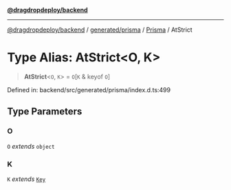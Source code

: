 [**@dragdropdeploy/backend**](../../../../../README.md)

***

[@dragdropdeploy/backend](../../../../../README.md) / [generated/prisma](../../../README.md) / [Prisma](../README.md) / AtStrict

# Type Alias: AtStrict\<O, K\>

> **AtStrict**\<`O`, `K`\> = `O`\[`K` & keyof `O`\]

Defined in: backend/src/generated/prisma/index.d.ts:499

## Type Parameters

### O

`O` *extends* `object`

### K

`K` *extends* [`Key`](Key.md)
